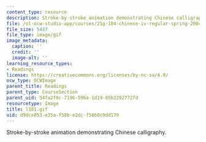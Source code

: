 ```yaml
---
content_type: resource
description: Stroke-by-stroke animation demonstrating Chinese calligraphy.
file: /ol-ocw-studio-app/courses/21g-104-chinese-iv-regular-spring-2004/d9dce853e35af58be2dcf5660c9dd179_l101.gif
file_size: 5437
file_type: image/gif
image_metadata:
  caption: ''
  credit: ''
  image-alt: ''
learning_resource_types:
- Readings
license: https://creativecommons.org/licenses/by-nc-sa/4.0/
ocw_type: OCWImage
parent_title: Readings
parent_type: CourseSection
parent_uid: 54fa2f0c-7196-596a-1d19-85b2292772fd
resourcetype: Image
title: l101.gif
uid: d9dce853-e35a-f58b-e2dc-f5660c9dd179
---
```

Stroke-by-stroke animation demonstrating Chinese calligraphy.